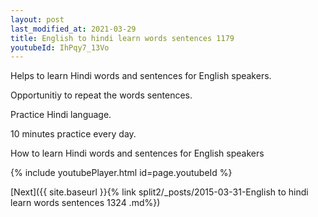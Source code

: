 ```yaml
---
layout: post
last_modified_at: 2021-03-29
title: English to hindi learn words sentences 1179 
youtubeId: IhPqy7_13Vo
---
```

 
 
Helps to learn Hindi words and sentences for English speakers.

Opportunitiy to repeat the words sentences. 

Practice Hindi language. 
 
10 minutes practice every day. 
 
How to learn Hindi words and sentences for English speakers 
 
{% include youtubePlayer.html id=page.youtubeId %}
 
 
[Next]({{ site.baseurl }}{% link  split2/_posts/2015-03-31-English to hindi learn words sentences 1324 .md%})
 
